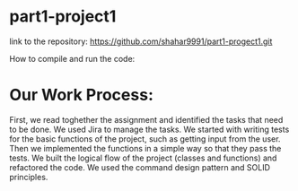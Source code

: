 # part1-project1
link to the repository: https://github.com/shahar9991/part1-progect1.git

How to compile and run the code:


# Our Work Process:
First, we read toghether the assignment and identified the tasks that need to be done. We used Jira to manage the tasks.
We started with writing tests for the basic functions of the project, such as getting input from the user.
Then we implemented the functions in a simple way so that they pass the tests.
We built the logical flow of the project (classes and functions) and refactored the code. We used the 
command design pattern and SOLID principles.
